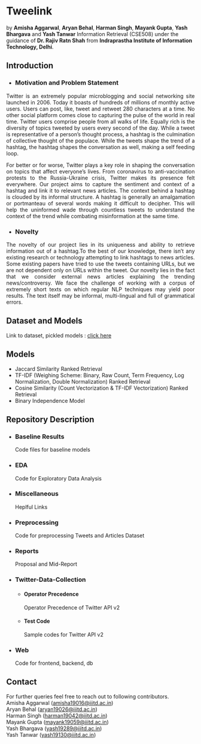 # Tweelink

by **Amisha Aggarwal**, **Aryan Behal**, **Harman Singh**, **Mayank Gupta**, **Yash Bhargava** and **Yash Tanwar** Information Retrieval (CSE508) under the guidance of **Dr. Rajiv Ratn Shah** from **Indraprastha Institute of Information Technology, Delhi**.

## Introduction
- ### Motivation and Problem Statement
<p align="justify">Twitter is an extremely popular microblogging and social networking site launched in 2006. Today it boasts of hundreds of millions of monthly active users. Users can post, like, tweet and retweet 280 characters at a time. No other social platform comes close to capturing the pulse of the world in real time. Twitter users comprise people from all walks of life. Equally rich is the diversity of topics tweeted by users every second of the day. While a tweet is representative of a person’s thought process, a hashtag is the culmination of collective thought of the populace. While the tweets shape the trend of a hashtag, the hashtag shapes the conversation as well, making a self feeding loop.</p>  
<p align="justify">For better or for worse, Twitter plays a key role in shaping the conversation on topics that affect everyone’s lives. From coronavirus to anti-vaccination protests to the Russia-Ukraine crisis, Twitter makes its presence felt everywhere. Our project aims to capture the sentiment and context of a hashtag and link it to relevant news articles. The context behind a hashtag is clouded by its informal structure. A hashtag is generally an amalgamation or portmanteau of several words making it difficult to decipher. This will help the uninformed wade through countless tweets to understand the context of the trend while combating misinformation at the same time.</p>

- ### Novelty
<p align="justify">The novelty of our project lies in its uniqueness and ability to retrieve information out of a hashtag.To the best of our knowledge, there isn’t any existing research or technology attempting to link hashtags to news articles. Some existing papers have tried to use the tweets containing URLs, but we are not dependent only on URLs within the tweet. Our novelty lies in the fact that we consider external news articles explaining the trending news/controversy. We face the challenge of working with a corpus of extremely short texts on which regular NLP techniques may yield poor results. The text itself may be informal, multi-lingual and full of grammatical errors.</p>

## Dataset and Models
Link to dataset, pickled models : [click here](https://drive.google.com/drive/folders/1mPMliffHTBokYxBhK-4xPJ5c29NxIJAT?usp=sharing)

## Models
- Jaccard Similarity Ranked Retrieval
- TF-IDF (Weighing Scheme: Binary, Raw Count, Term Frequency, Log Normalization, Double Normalization) Ranked Retrieval
- Cosine Similarity (Count Vectorization & TF-IDF Vectorization) Ranked Retrieval
- Binary Independence Model

## Repository Description
- ### Baseline Results
  Code files for baseline models
- ### EDA
  Code for Exploratory Data Analysis
- ### Miscellaneous
  Heplful Links
- ### Preprocessing
  Code for preprocessing Tweets and Articles Dataset
- ### Reports
  Proposal and Mid-Report
- ### Twitter-Data-Collection
  - #### Operator Precedence
    Operator Precedence of Twitter API v2
  - #### Test Code
    Sample codes for Twitter API v2
- ### Web
  Code for frontend, backend, db

## Contact
For further queries feel free to reach out to following contributors.  
Amisha Aggarwal (amisha19016@iiitd.ac.in)  
Aryan Behal (aryan19026@iiitd.ac.in)  
Harman Singh (harman19042@iiitd.ac.in)  
Mayank Gupta (mayank19059@iiitd.ac.in)  
Yash Bhargava (yash19289@iiitd.ac.in)  
Yash Tanwar (yash19130@iiitd.ac.in)  
